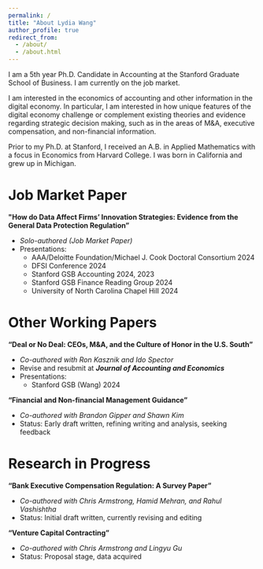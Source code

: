 ```yaml
---
permalink: /
title: "About Lydia Wang"
author_profile: true
redirect_from: 
  - /about/
  - /about.html
---
```


I am a 5th year Ph.D. Candidate in Accounting at the Stanford Graduate School of Business. I am currently on the job market.

I am interested in the economics of accounting and other information in the digital economy. In particular, I am interested in how unique features of the digital economy challenge or complement existing theories and evidence regarding strategic decision making, such as in the areas of M&A, executive compensation, and non-financial information.

Prior to my Ph.D. at Stanford, I received an A.B. in Applied Mathematics with a focus in Economics from Harvard College. I was born in California and grew up in Michigan.


Job Market Paper
======
**"How do Data Affect Firms’ Innovation Strategies: Evidence from the General Data Protection Regulation”**

*	_Solo-authored (Job Market Paper)_
*	Presentations:
    + AAA/Deloitte Foundation/Michael J. Cook Doctoral Consortium 2024
    + DFSI Conference 2024
    + Stanford GSB Accounting 2024, 2023
    + Stanford GSB Finance Reading Group 2024
    + University of North Carolina Chapel Hill 2024




Other Working Papers
======
**“Deal or No Deal: CEOs, M&A, and the Culture of Honor in the U.S. South”**

*	_Co-authored with Ron Kasznik and Ido Spector_
*	Revise and resubmit at _**Journal of Accounting and Economics**_
*	Presentations:
    + Stanford GSB (Wang) 2024


**“Financial and Non-financial Management Guidance”**
*	_Co-authored with Brandon Gipper and Shawn Kim_
*	Status: Early draft written, refining writing and analysis, seeking feedback




Research in Progress
======
**“Bank Executive Compensation Regulation: A Survey Paper”**
*	_Co-authored with Chris Armstrong, Hamid Mehran, and Rahul Vashishtha_
*	Status: Initial draft written, currently revising and editing


**“Venture Capital Contracting”**
*	_Co-authored with Chris Armstrong and Lingyu Gu_
*	Status: Proposal stage, data acquired


